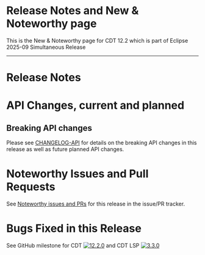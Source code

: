 # Release Notes and New & Noteworthy page

This is the New & Noteworthy page for CDT 12.2 which is part of Eclipse 2025-09 Simultaneous Release

---

# Release Notes


# API Changes, current and planned

## Breaking API changes

Please see [CHANGELOG-API](CHANGELOG-API.md) for details on the breaking API changes in this release as well as future planned API changes.

# Noteworthy Issues and Pull Requests

See [Noteworthy issues and PRs](https://github.com/eclipse-cdt/cdt/issues?q=is%3Aclosed+label%3Anoteworthy+milestone%3A12.2.0) for this release in the issue/PR tracker.

# Bugs Fixed in this Release

See GitHub milestone for CDT [![12.2.0](https://img.shields.io/github/milestones/issues-total/eclipse-cdt/cdt/20)](https://github.com/eclipse-cdt/cdt/milestone/20?closed=1) and CDT LSP [![3.3.0](https://img.shields.io/github/milestones/issues-total/eclipse-cdt/cdt-lsp/7)](https://github.com/eclipse-cdt/cdt-lsp/milestone/7?closed=1)
